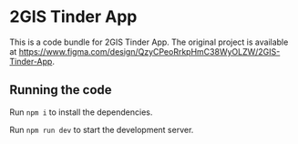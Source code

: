 
  # 2GIS Tinder App

  This is a code bundle for 2GIS Tinder App. The original project is available at https://www.figma.com/design/QzyCPeoRrkpHmC38WyOLZW/2GIS-Tinder-App.

  ## Running the code

  Run `npm i` to install the dependencies.

  Run `npm run dev` to start the development server.
  